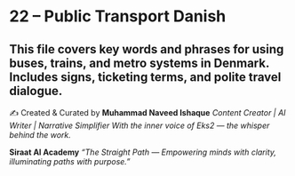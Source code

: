 # 22 – Public Transport Danish

This file covers key words and phrases for using buses, trains, and metro systems in Denmark. Includes signs, ticketing terms, and polite travel dialogue.
---
✍️ Created & Curated by
**Muhammad Naveed Ishaque**
*Content Creator | AI Writer | Narrative Simplifier*
*With the inner voice of Eks2 — the whisper behind the work.*

**Siraat AI Academy**
*“The Straight Path — Empowering minds with clarity, illuminating paths with purpose.”*
